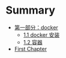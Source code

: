 # Summary

* [第一部分：docker](README.md)
  * [1.1 docker 安装](11-docker-an-zhuang.md)
  * [1.2 容器](12-rong-qi.md)
* [First Chapter](chapter1.md)

